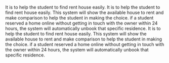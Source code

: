 
It is to help the student to find rent house easily. 
It is to help the student to find rent house easily. This system will show the available house to rent and make comparison to help the student in making the choice. if a student reserved a home online without getting in touch with the owner within 24 hours, the system will automatically unbook that specific residence. It is to help the student to find rent house easily. This system will show the available house to rent and make comparison to help the student in making the choice. if a student reserved a home online without getting in touch with the owner within 24 hours, the system will automatically unbook that specific residence.
